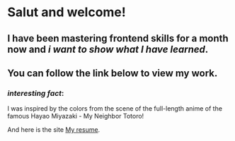 # Salut and welcome!

## I have been mastering frontend skills for a month now and *i want to show what I have learned*.

You can follow the link below to view my work.
---------------


### ***interesting fact***:
I was inspired by the colors from the scene of the full-length anime of the famous Hayao Miyazaki - My Neighbor Totoro!

And here is the site [My resume](https://shevmellow.github.io/Resume/ "you can do that too").
